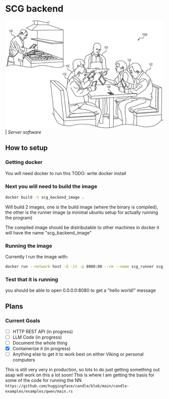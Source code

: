 # SCG backend
![A picture of a waiter (in the style of a patent iamge](logo.png)
   | *Server software*

## How to setup

### Getting docker 
You will need docker to run this TODO: write docker install

### Next you will need to build the image

```sh
docker build -t scg_backend_image .
```
Will build 2 images, one is the build image (where the binary is compiled), the other is the runner image (a minimal ubuntu setup for actually running the program)

The compiled image should be distributable to other machines in docker it will have the name "scg_backend_image"

### Running the image
Currently I run the image with:
```sh
docker run --network host -d -it -p 8080:80 --rm --name scg_runner scg_backend_image:latest
```

### Test that it is running
you should be able to open 0.0.0.0:8080 to get a "hello world!" message

## Plans
### Current Goals
- [ ] HTTP REST API (in progress)
- [ ] LLM Code (in progress)
- [ ] Document the whole thing
- [x] Containerize it (in progress)
- [ ] Anything else to get it to work best on either Viking or personal computers

This is still very very in production, so lots to do just getting something out asap will work on this a lot soon!
This is where I am getting the basis for some of the code for running the NN 
`https://github.com/huggingface/candle/blob/main/candle-examples/examples/qwen/main.rs`
